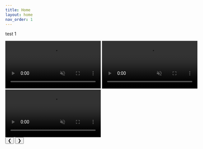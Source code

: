 ```yaml
---
title: Home
layout: home
nav_order: 1
---
```


test 1

<!DOCTYPE html>
<html lang="en">
<head>
<meta charset="UTF-8">
<meta name="viewport" content="width=device-width, initial-scale=1.0">
<title>Curved Video Slideshow</title>
<style>
  .slideshow-container {
    position: relative;
    width: 800px;
    height: 450px;
    margin: auto;
    overflow: hidden;
  }

  .slide {
    position: absolute;
    width: 100%;
    height: 100%;
    display: flex;
    justify-content: center;
    align-items: center;
    opacity: 0;
    transition: opacity 1s ease;
  }

  .slide.active {
    opacity: 1;
  }

  video {
    border-radius: 50%;
    box-shadow: 0px 0px 10px rgba(0, 0, 0, 0.5);
  }

  video.main {
    max-width: 400px; /* Adjust the size of the main video */
  }

  video.small {
    max-width: 200px; /* Adjust the size of the small videos */
  }

  .prev, .next {
    position: absolute;
    top: 50%;
    transform: translateY(-50%);
    background-color: rgba(255, 255, 255, 0.5);
    padding: 10px;
    cursor: pointer;
    transition: background-color 0.3s ease;
  }

  .prev:hover, .next:hover {
    background-color: rgba(255, 255, 255, 0.8);
  }

  .prev {
    left: 10px;
  }

  .next {
    right: 10px;
  }
</style>
</head>
<body>
<div class="slideshow-container">
  <div class="slide active">
    <video src="video1.mp4" controls autoplay loop muted class="main"></video>
    <video src="video2.mp4" controls autoplay loop muted class="small"></video>
    <video src="video3.mp4" controls autoplay loop muted class="small"></video>
  </div>
  <button class="prev" onclick="plusSlides(-1)">❮</button>
  <button class="next" onclick="plusSlides(1)">❯</button>
</div>

<script>
  let slideIndex = 0;
  const slides = document.querySelectorAll('.slide');

  function showSlides() {
    slides.forEach((slide) => {
      slide.classList.remove('active');
    });
    slides[slideIndex].classList.add('active');
  }

  function plusSlides(n) {
    slideIndex = (slideIndex + n + slides.length) % slides.length;
    showSlides();
  }

  showSlides();
</script>
</body>
</html>